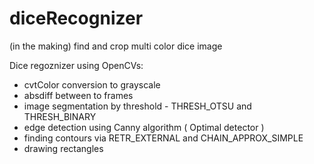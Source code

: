 # diceRecognizer
(in the making) find and crop multi color dice image

Dice regoznizer using OpenCVs:
- cvtColor conversion to grayscale
- absdiff between to frames
- image segmentation by threshold - THRESH_OTSU and THRESH_BINARY
- edge detection using Canny algorithm ( Optimal detector )
- finding contours via RETR_EXTERNAL and CHAIN_APPROX_SIMPLE
- drawing rectangles
